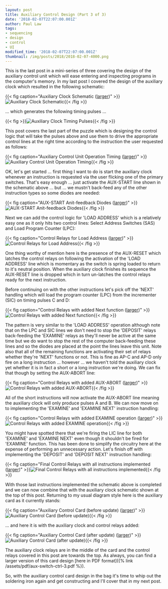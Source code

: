 ```yaml
---
layout: post
title: Auxiliary Control Design (Part 3 of 3)
date: '2018-02-07T22:07:00.001Z'
author: Paul Law
tags:
- sequencing
- design
- control
- UI
modified_time: '2018-02-07T22:07:00.001Z'
thumbnail: /img/posts/2018/2018-02-07-4000.png
---
```


This is the last post in a mini-series of three covering the design of the auxiliary control unit which will ease entering and inspecting programs in the computer's memory. In my last post I covered the design of the auxiliary clock which resulted in the following schematic:

{{< fig caption="Auxiliary Clock Schematic ([larger](/img/posts/2018/2018-02-07-1000.png))" >}}![Auxiliary Clock Schematic](/img/posts/2018/2018-02-07-0000.png){{< /fig >}}

... which generates the following timing pulses ...

{{< fig >}}![Auxiliary Clock Timing Pulses](/img/posts/2018/2018-02-07-0001.png){{< /fig >}}

This post covers the last part of the puzzle which is designing the control logic that will take the pulses above and use them to drive the appropriate control lines at the right time according to the instruction the user requested as follows:

{{< fig caption="Auxiliary Control Unit Operation Timing ([larger](/img/posts/2018/2018-02-07-1001.png))" >}}![Auxiliary Control Unit Operation Timing](/img/posts/2018/2018-02-07-0002.png){{< /fig >}}

OK, let's get started ... first thing I want to do is start the auxiliary clock whenever an instruction is requested via the user flicking one of the primary switches. That's easy enough ... just activate the AUX-START line shown in the schematic above ... but ... we mustn't back-feed any of the other instruction types so some diodes are needed:

{{< fig caption="AUX-START Anit-feedback Diodes ([larger](/img/posts/2018/2018-02-07-1002.png))" >}}![AUX-START Anit-feedback Diodes](/img/posts/2018/2018-02-07-0003.png){{< /fig >}}

Next we can add the control logic for 'LOAD ADDRESS' which is a relatively easy one as it only hits two control lines: Select Address Switches (SAS) and Load Program Counter (LPC):

{{< fig caption="Control Relays for Load Address ([larger](/img/posts/2018/2018-02-07-1003.png))" >}}![Control Relays for Load Address](/img/posts/2018/2018-02-07-0004.png){{< /fig >}}

One thing worthy of mention here is the presence of the AUX-RESET which latches the control relays on following the activation of the 'LOAD ADDRESS' line which is momentary as the switch is spring loaded to return to it's neutral position. When the auxiliary clock finishes its sequence the AUX-RESET line is dropped which in turn un-latches the control relays ready for the next instruction.

Before continuing on with the other instructions let's pick off the 'NEXT' handling which will load the program counter (LPC) from the incrementer (SIC) on timing pulses C and D:

{{< fig caption="Control Relays with added Next function ([larger](/img/posts/2018/2018-02-07-1004.png))" >}}![Control Relays with added Next function](/img/posts/2018/2018-02-07-0005.png){{< /fig >}}

The pattern is very similar to the 'LOAD ADDRESS' operation although note that on the LPC and SIC lines we don't need to stop the 'DEPOSIT' relays back-feeding the 'EXAMINE' relays as they'll never be active at the same time but we do want to stop the rest of the computer back-feeding these lines and so the diodes are placed at the point the lines leave this unit. Note also that all of the remaining functions are activating their set of relays whether they're 'NEXT' functions or not. This is fine as AP-C and AP-D only fire on a long instruction ... however ... we haven't told the auxiliary clock yet whether it is in fact a short or a long instruction we're doing. We can fix that though by setting the AUX-ABORT line:

{{< fig caption="Control Relays with added AUX-ABORT ([larger](/img/posts/2018/2018-02-07-1005.png))" >}}![Control Relays with added AUX-ABORT](/img/posts/2018/2018-02-07-0006.png){{< /fig >}}

All of the short instructions will now activate the AUX-ABORT line meaning the auxiliary clock will only produce pulses A and B. We can now move on to implementing the 'EXAMINE' and 'EXAMINE NEXT' instruction handling:

{{< fig caption="Control Relays with added EXAMINE operation ([larger](/img/posts/2018/2018-02-07-1006.png))" >}}![Control Relays with added EXAMINE operation](/img/posts/2018/2018-02-07-0007.png){{< /fig >}}

You might have spotted there that we're firing the LIC line for both 'EXAMINE' and 'EXAMINE NEXT' even though it shouldn't be fired for 'EXAMINE' function. This has been done to simplify the circuitry here at the expense of performing an unnecessary action. Let's finish off with implementing the 'DEPOSIT' and 'DEPOSIT NEXT' instruction handling:

{{< fig caption="Final Control Relays with all instructions implemented ([larger](/img/posts/2018/2018-02-07-1007.png))" >}}![Final Control Relays with all instructions implemented](/img/posts/2018/2018-02-07-0008.png){{< /fig >}}

With those last instructions implemented the schematic above is completed and we can now combine that with the auxiliary clock schematic shown at the top of this post. Returning to my usual diagram style here is the auxiliary card as it currently stands:

{{< fig caption="Auxiliary Control Card (before update) ([larger](/img/posts/2018/2018-02-07-1008.png))" >}}![Auxiliary Control Card (before update)](/img/posts/2018/2018-02-07-0009.png){{< /fig >}}

... and here it is with the auxiliary clock and control relays added:

{{< fig caption="Auxiliary Control Card (after update) ([larger](/img/posts/2018/2018-02-07-1009.png))" >}}![Auxiliary Control Card (after update)](/img/posts/2018/2018-02-07-0010.png){{< /fig >}}

The auxiliary clock relays are in the middle of the card and the control relays covered in this post are towards the top. As always, you can find a larger version of this card design [here in PDF format]({% link /assets/pdf/aux-switch-ctrl-3.pdf %}).

So, with the auxiliary control card design in the bag it's time to whip out the soldering iron again and get constructing and I'll cover that in my next post.
